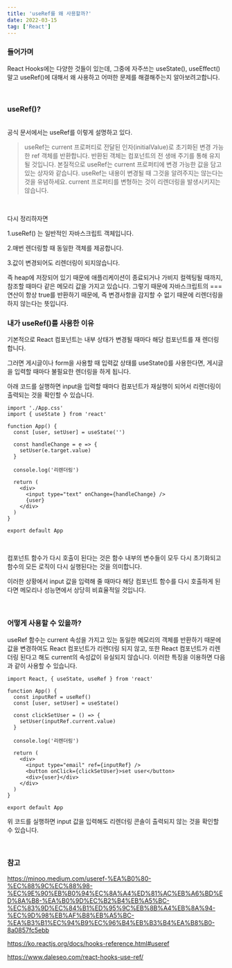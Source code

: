 ```yaml
---
title: 'useRef를 왜 사용할까?'
date: 2022-03-15
tag: ['React']
---
```


### 들어가며

React Hooks에는 다양한 것들이 있는데, 그중에 자주쓰는 useState(), useEffect() 말고 useRef()에 대해서 왜 사용하고 어떠한 문제를 해결해주는지 알아보려고합니다.

<br/>

### useRef()?

<br/>
공식 문서에서는 useRef를 이렇게 설명하고 있다.

<br/>

<blockquote>
useRef는 current 프로퍼티로 전달된 인자(initialValue)로 초기화된 변경 가능한 ref 객체를 반환합니다. 반환된 객체는 컴포넌트의 전 생애 주기를 통해 유지될 것입니다. 본질적으로 useRef는 current 프로퍼티에 변경 가능한 값을 담고 있는 상자와 같습니다. useRef는 내용이 변경될 때 그것을 알려주지는 않는다는 것을 유념하세요. current 프로퍼티를 변형하는 것이 리렌더링을 발생시키지는 않습니다.
</blockquote>

<br/>

다시 정리하자면

1.useRef() 는 일반적인 자바스크립트 객체입니다.

2.매번 렌더링할 때 동일한 객체를 제공합니다.

3.값이 변경되어도 리렌더링이 되지않습니다.

즉 heap에 저장되어 있기 때문에 애플리케이션이 종료되거나 가비지 컬렉팅될 때까지, 참조할 때마다 같은 메모리 값을 가지고 있습니다. 그렇기 때문에 자바스크립트의 === 연산이 항상 true를 반환하기 때문에, 즉 변경사항을 감지할 수 없기 때문에 리렌더링을 하지 않는다는 뜻입니다.

### 내가 useRef()를 사용한 이유

기본적으로 React 컴포넌트는 내부 상태가 변경될 때마다 해당 컴포넌트를 재 렌더링 합니다.

그러면 게시글이나 form을 사용할 때 입력값 상태를 useState()를 사용한다면, 게시글을 입력할 때마다 불필요한 렌더링을 하게 됩니다.

아래 코드를 실행하면 input을 입력할 때마다 컴포넌트가 재실행이 되어서 리렌더링이 출력되는 것을 확인할 수 있습니다.

```tsx
import './App.css'
import { useState } from 'react'

function App() {
  const [user, setUser] = useState('')

  const handleChange = e => {
    setUser(e.target.value)
  }

  console.log('리렌더링')

  return (
    <div>
      <input type="text" onChange={handleChange} />
      {user}
    </div>
  )
}

export default App
```

<br/>

컴포넌트 함수가 다시 호출이 된다는 것은 함수 내부의 변수들이 모두 다시 초기화되고 함수의 모든 로직이 다시 실행된다는 것을 의미합니다.

이러한 상황에서 input 값을 입력해 줄 때마다 해당 컴포넌트 함수를 다시 호출하게 된다면 메모리나 성능면에서 상당히 비효율적일 것입니다.

<br/>

### 어떻게 사용할 수 있을까?

useRef 함수는 current 속성을 가지고 있는 동일한 메모리의 객체를 반환하기 때문에 값을 변경하여도 React 컴포넌트가 리렌더링 되지 않고, 또한 React 컴포넌트가 리렌더링 된다고 해도 current의 속성값이 유실되지 않습니다. 이러한 특징을 이용하면 다음과 같이 사용할 수 있습니다.

```tsx
import React, { useState, useRef } from 'react'

function App() {
  const inputRef = useRef()
  const [user, setUser] = useState()

  const clickSetUser = () => {
    setUser(inputRef.current.value)
  }

  console.log('리렌더링')

  return (
    <div>
      <input type="email" ref={inputRef} />
      <button onClick={clickSetUser}>set user</button>
      <div>{user}</div>
    </div>
  )
}

export default App
```

위 코드를 실행하면 input 값을 입력해도 리렌더링 콘솔이 출력되지 않는 것을 확인할 수 있습니다.

<br/>

### 참고

https://minoo.medium.com/useref-%EA%B0%80-%EC%88%9C%EC%88%98-%EC%9E%90%EB%B0%94%EC%8A%A4%ED%81%AC%EB%A6%BD%ED%8A%B8-%EA%B0%9D%EC%B2%B4%EB%A5%BC-%EC%83%9D%EC%84%B1%ED%95%9C%EB%8B%A4%EB%8A%94-%EC%9D%98%EB%AF%B8%EB%A5%BC-%EA%B3%B1%EC%94%B9%EC%96%B4%EB%B3%B4%EA%B8%B0-8a0857fc5ebb

https://ko.reactjs.org/docs/hooks-reference.html#useref

https://www.daleseo.com/react-hooks-use-ref/
